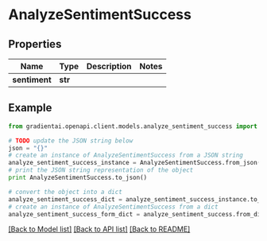 # AnalyzeSentimentSuccess


## Properties
Name | Type | Description | Notes
------------ | ------------- | ------------- | -------------
**sentiment** | **str** |  | 

## Example

```python
from gradientai.openapi.client.models.analyze_sentiment_success import AnalyzeSentimentSuccess

# TODO update the JSON string below
json = "{}"
# create an instance of AnalyzeSentimentSuccess from a JSON string
analyze_sentiment_success_instance = AnalyzeSentimentSuccess.from_json(json)
# print the JSON string representation of the object
print AnalyzeSentimentSuccess.to_json()

# convert the object into a dict
analyze_sentiment_success_dict = analyze_sentiment_success_instance.to_dict()
# create an instance of AnalyzeSentimentSuccess from a dict
analyze_sentiment_success_form_dict = analyze_sentiment_success.from_dict(analyze_sentiment_success_dict)
```
[[Back to Model list]](../README.md#documentation-for-models) [[Back to API list]](../README.md#documentation-for-api-endpoints) [[Back to README]](../README.md)


